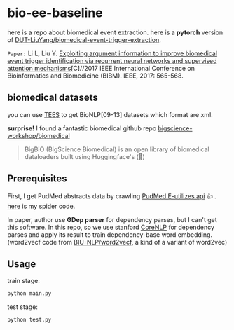 # bio-ee-baseline

here is a repo about biomedical event extraction. here is a **pytorch** version of [DUT-LiuYang/biomedical-event-trigger-extraction](https://github.com/DUT-LiuYang/biomedical-event-trigger-extraction).

`Paper:` Li L, Liu Y. [Exploiting argument information to improve biomedical event trigger identification via recurrent neural networks and supervised attention mechanisms](https://ieeexplore.ieee.org/document/8217711)[C]//2017 IEEE International Conference on Bioinformatics and Biomedicine (BIBM). IEEE, 2017: 565-568.

## biomedical datasets

you can use [TEES](https://github.com/jbjorne/TEES) to get BioNLP[09-13] datasets which format are xml.

**surprise!** I found a fantastic biomedical github repo [bigscience-workshop/biomedical](https://github.com/bigscience-workshop/biomedical)

> BigBIO (BigScience Biomedical) is an open library of biomedical dataloaders built using Huggingface's (🤗)

## Prerequisites
First, I get PudMed abstracts data by crawling [PudMed E-utilizes api](https://www.ncbi.nlm.nih.gov/books/NBK25497/) 👍 . [here](https://github.com/P-KB-O/bio-misc/blob/main/PubMed/getPubMedAbstracts_multithread.py) is my spider code.

In paper, author use **GDep parser** for dependency parses, but I can't get this software. In this repo, so we use stanford [CoreNLP](https://stanfordnlp.github.io/CoreNLP/) for dependency parses and apply its result to train dependency-base word embedding.(word2vecf code from [BIU-NLP/word2vecf](https://github.com/BIU-NLP/word2vecf), a kind of a variant of word2vec)

## Usage
train stage:

``` python
python main.py
```

test stage:

``` python
python test.py
```